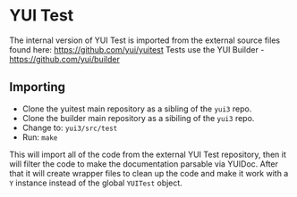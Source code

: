 YUI Test
========

The internal version of YUI Test is imported from the external source files found here:  https://github.com/yui/yuitest
Tests use the YUI Builder - https://github.com/yui/builder

Importing
---------

   * Clone the yuitest main repository as a sibling of the `yui3` repo.
   * Clone the builder main repository as a sibiling of the `yui3` repo.
   * Change to: `yui3/src/test`
   * Run: `make`

This will import all of the code from the external YUI Test repository, then it will
filter the code to make the documentation parsable via YUIDoc. After that it will create 
wrapper files to clean up the code and make it work with a `Y` instance instead of the
global `YUITest` object.
